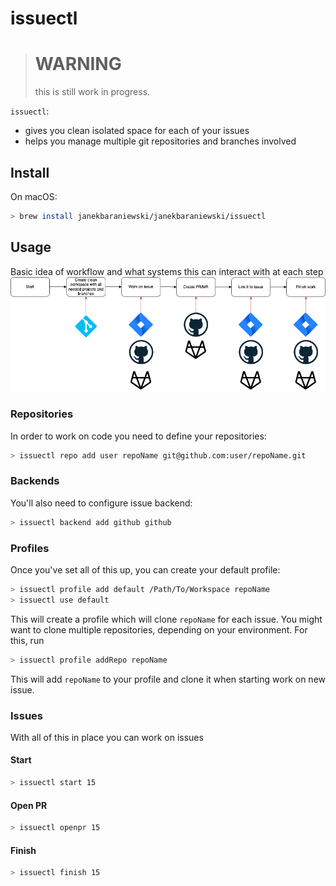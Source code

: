 # issuectl

> # WARNING
> this is still work in progress.

`issuectl`:

- gives you clean isolated space for each of your issues
- helps you manage multiple git repositories and branches involved

## Install

On macOS:

```bash
> brew install janekbaraniewski/janekbaraniewski/issuectl
```

## Usage

Basic idea of workflow and what systems this can interact with at each step
![](diagram.png)

### Repositories

In order to work on code you need to define your repositories:

```bash
> issuectl repo add user repoName git@github.com:user/repoName.git
```

### Backends

You'll also need to configure issue backend:

```bash
> issuectl backend add github github
```

### Profiles

Once you've set all of this up, you can create your default profile:

```bash
> issuectl profile add default /Path/To/Workspace repoName
> issuectl use default
```

This will create a profile which will clone `repoName` for each issue. You might want to clone multiple repositories, depending on your environment. For this, run

```bash
> issuectl profile addRepo repoName
```

This will add `repoName` to your profile and clone it when starting work on new issue.

### Issues

With all of this in place you can work on issues

#### Start

```bash
> issuectl start 15
```

#### Open PR

```bash
> issuectl openpr 15
```

#### Finish

```bash
> issuectl finish 15
```
